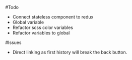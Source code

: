 #Todo
- Connect stateless component to redux
- Global variable
- Refactor scss color variables
- Refactor variables to global


#Issues
- Direct linking as first history will break the back button.